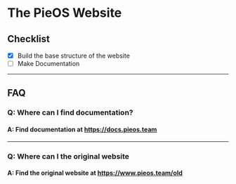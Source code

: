 # The PieOS Website

## Checklist
- [x] Build the base structure of the website
- [ ] Make Documentation

---

## FAQ

### Q: Where can I find documentation?
#### A: Find documentation at https://docs.pieos.team

---

### Q: Where can I the original website
#### A: Find the original website at https://www.pieos.team/old
